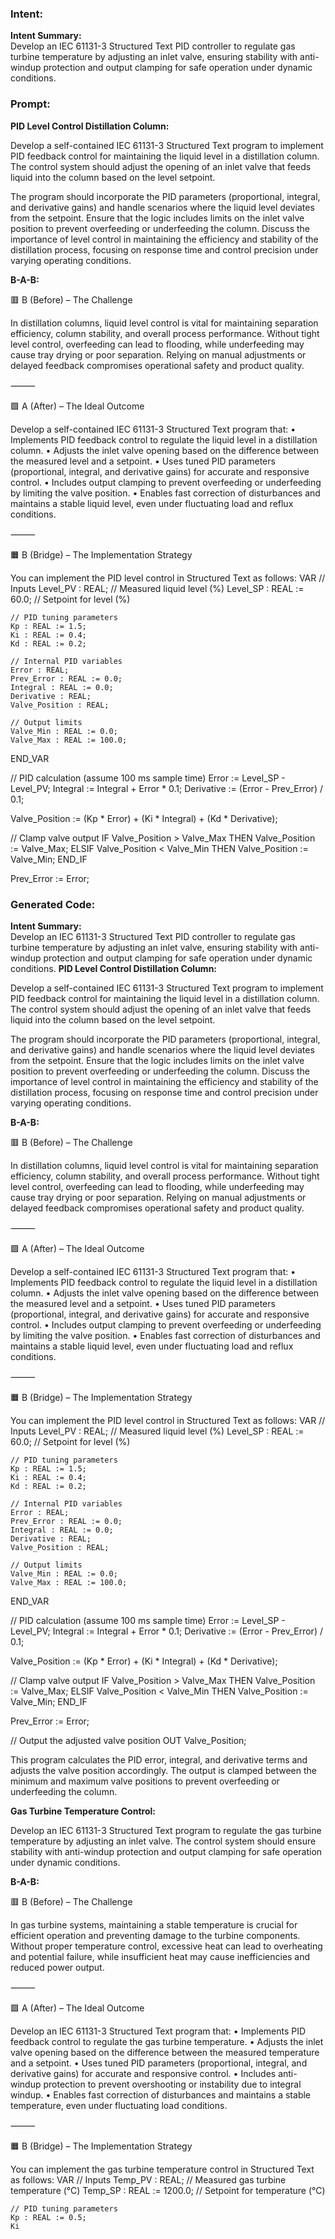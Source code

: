### Intent:
**Intent Summary:**  
Develop an IEC 61131-3 Structured Text PID controller to regulate gas turbine temperature by adjusting an inlet valve, ensuring stability with anti-windup protection and output clamping for safe operation under dynamic conditions.

### Prompt:
**PID Level Control Distillation Column:**

Develop a self-contained IEC 61131-3 Structured Text program to implement PID feedback control for maintaining the liquid level in a distillation column. The control system should adjust the opening of an inlet valve that feeds liquid into the column based on the level setpoint.

The program should incorporate the PID parameters (proportional, integral, and derivative gains) and handle scenarios where the liquid level deviates from the setpoint. Ensure that the logic includes limits on the inlet valve position to prevent overfeeding or underfeeding the column. Discuss the importance of level control in maintaining the efficiency and stability of the distillation process, focusing on response time and control precision under varying operating conditions.

**B-A-B:**

🟥 B (Before) – The Challenge

In distillation columns, liquid level control is vital for maintaining separation efficiency, column stability, and overall process performance. Without tight level control, overfeeding can lead to flooding, while underfeeding may cause tray drying or poor separation. Relying on manual adjustments or delayed feedback compromises operational safety and product quality.

⸻

🟩 A (After) – The Ideal Outcome

Develop a self-contained IEC 61131-3 Structured Text program that:
	•	Implements PID feedback control to regulate the liquid level in a distillation column.
	•	Adjusts the inlet valve opening based on the difference between the measured level and a setpoint.
	•	Uses tuned PID parameters (proportional, integral, and derivative gains) for accurate and responsive control.
	•	Includes output clamping to prevent overfeeding or underfeeding by limiting the valve position.
	•	Enables fast correction of disturbances and maintains a stable liquid level, even under fluctuating load and reflux conditions.

⸻

🟧 B (Bridge) – The Implementation Strategy

You can implement the PID level control in Structured Text as follows:
VAR
    // Inputs
    Level_PV : REAL;                    // Measured liquid level (%)
    Level_SP : REAL := 60.0;            // Setpoint for level (%)

    // PID tuning parameters
    Kp : REAL := 1.5;
    Ki : REAL := 0.4;
    Kd : REAL := 0.2;

    // Internal PID variables
    Error : REAL;
    Prev_Error : REAL := 0.0;
    Integral : REAL := 0.0;
    Derivative : REAL;
    Valve_Position : REAL;

    // Output limits
    Valve_Min : REAL := 0.0;
    Valve_Max : REAL := 100.0;
END_VAR

// PID calculation (assume 100 ms sample time)
Error := Level_SP - Level_PV;
Integral := Integral + Error * 0.1;
Derivative := (Error - Prev_Error) / 0.1;

Valve_Position := (Kp * Error) + (Ki * Integral) + (Kd * Derivative);

// Clamp valve output
IF Valve_Position > Valve_Max THEN
    Valve_Position := Valve_Max;
ELSIF Valve_Position < Valve_Min THEN
    Valve_Position := Valve_Min;
END_IF

Prev_Error := Error;

### Generated Code:
**Intent Summary:**  
Develop an IEC 61131-3 Structured Text PID controller to regulate gas turbine temperature by adjusting an inlet valve, ensuring stability with anti-windup protection and output clamping for safe operation under dynamic conditions.
**PID Level Control Distillation Column:**

Develop a self-contained IEC 61131-3 Structured Text program to implement PID feedback control for maintaining the liquid level in a distillation column. The control system should adjust the opening of an inlet valve that feeds liquid into the column based on the level setpoint.

The program should incorporate the PID parameters (proportional, integral, and derivative gains) and handle scenarios where the liquid level deviates from the setpoint. Ensure that the logic includes limits on the inlet valve position to prevent overfeeding or underfeeding the column. Discuss the importance of level control in maintaining the efficiency and stability of the distillation process, focusing on response time and control precision under varying operating conditions.

**B-A-B:**

🟥 B (Before) – The Challenge

In distillation columns, liquid level control is vital for maintaining separation efficiency, column stability, and overall process performance. Without tight level control, overfeeding can lead to flooding, while underfeeding may cause tray drying or poor separation. Relying on manual adjustments or delayed feedback compromises operational safety and product quality.

⸻

🟩 A (After) – The Ideal Outcome

Develop a self-contained IEC 61131-3 Structured Text program that:
	•	Implements PID feedback control to regulate the liquid level in a distillation column.
	•	Adjusts the inlet valve opening based on the difference between the measured level and a setpoint.
	•	Uses tuned PID parameters (proportional, integral, and derivative gains) for accurate and responsive control.
	•	Includes output clamping to prevent overfeeding or underfeeding by limiting the valve position.
	•	Enables fast correction of disturbances and maintains a stable liquid level, even under fluctuating load and reflux conditions.

⸻

🟧 B (Bridge) – The Implementation Strategy

You can implement the PID level control in Structured Text as follows:
VAR
    // Inputs
    Level_PV : REAL;                    // Measured liquid level (%)
    Level_SP : REAL := 60.0;            // Setpoint for level (%)

    // PID tuning parameters
    Kp : REAL := 1.5;
    Ki : REAL := 0.4;
    Kd : REAL := 0.2;

    // Internal PID variables
    Error : REAL;
    Prev_Error : REAL := 0.0;
    Integral : REAL := 0.0;
    Derivative : REAL;
    Valve_Position : REAL;

    // Output limits
    Valve_Min : REAL := 0.0;
    Valve_Max : REAL := 100.0;
END_VAR

// PID calculation (assume 100 ms sample time)
Error := Level_SP - Level_PV;
Integral := Integral + Error * 0.1;
Derivative := (Error - Prev_Error) / 0.1;

Valve_Position := (Kp * Error) + (Ki * Integral) + (Kd * Derivative);

// Clamp valve output
IF Valve_Position > Valve_Max THEN
    Valve_Position := Valve_Max;
ELSIF Valve_Position < Valve_Min THEN
    Valve_Position := Valve_Min;
END_IF

Prev_Error := Error;

// Output the adjusted valve position
OUT Valve_Position;

This program calculates the PID error, integral, and derivative terms and adjusts the valve position accordingly. The output is clamped between the minimum and maximum valve positions to prevent overfeeding or underfeeding the column.

**Gas Turbine Temperature Control:**

Develop an IEC 61131-3 Structured Text program to regulate the gas turbine temperature by adjusting an inlet valve. The control system should ensure stability with anti-windup protection and output clamping for safe operation under dynamic conditions.

**B-A-B:**

🟥 B (Before) – The Challenge

In gas turbine systems, maintaining a stable temperature is crucial for efficient operation and preventing damage to the turbine components. Without proper temperature control, excessive heat can lead to overheating and potential failure, while insufficient heat may cause inefficiencies and reduced power output.

⸻

🟩 A (After) – The Ideal Outcome

Develop an IEC 61131-3 Structured Text program that:
	•	Implements PID feedback control to regulate the gas turbine temperature.
	•	Adjusts the inlet valve opening based on the difference between the measured temperature and a setpoint.
	•	Uses tuned PID parameters (proportional, integral, and derivative gains) for accurate and responsive control.
	•	Includes anti-windup protection to prevent overshooting or instability due to integral windup.
	•	Enables fast correction of disturbances and maintains a stable temperature, even under fluctuating load conditions.

⸻

🟧 B (Bridge) – The Implementation Strategy

You can implement the gas turbine temperature control in Structured Text as follows:
VAR
    // Inputs
    Temp_PV : REAL;                    // Measured gas turbine temperature (°C)
    Temp_SP : REAL := 1200.0;          // Setpoint for temperature (°C)

    // PID tuning parameters
    Kp : REAL := 0.5;
    Ki
